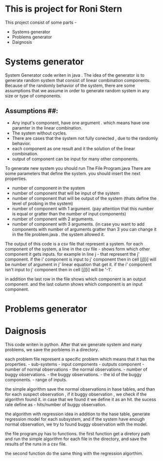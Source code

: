 # This is project for Roni Stern #
This project consist of some parts - 
 - Systems generator
 - Problems generator
 - Daignosis 
 # Systems generator #
  System Generator code writen in java .
  The idea of the generator is to generate random system that consist of linear combination components. 
  Because of the randomly behavior of the system, there are some assumptions that we assume in order to generate random system in any  
  size or type of components. 
  
  ## Assumptions ##:
   - Any input's component, have one argument . which means have one paramter in the linear combination. 
   - The system without cycles. 
   - There are cases that the system not fully conected , due to the randomly behavior.
   - each component as one result and it the solution of the linear combination. 
   - output of component can be input for many other components. 
  
  To generate new system you should run The File Program.java
  There are some parameters that define the system. you should insert the next properties. 
   - number of component in the system
   - number of component that will be input of the system
   - number of component that will be output of the system (thats define the level of probing in the system)
   - number of component with 1 argument. (pay attention that this number is equal or gratter than the number of input components)
   - number of component with 2 arguments. 
   - number of component with 3 arguments. (in case you want to add components with number of arguments gratter than 3 you can change it in      the file problem.java . the system allowed it.
   
   The output of this code is a csv file that represent a system. 
   for each component of the system, a line in the csv file - shows form which other component it gets inputs. 
   for example in line j - that represent the j' component. 
   if the i' component is input to j' component then in cell [j][i] will be number of argument in j' linear equation that get it.
   if the i' component isn't input to j' component then in cell [j][i] will be '-1'.
   
   in addition the last row in the file shows which component is an output component.
   and the last column shows which component is an input component. 
   
   
# Problems generator #
   
   
# Daignosis #
   
   This code writen in python.
   After that we generate system and many problems, we save the porblems in a directory. 
   
   each problem file represent a specific problem which means that it has the properties. 
    - sub-systems
    - input components
    - outputs component
    - number of normal observations
    - the normal observations.
    - number of buggy observations.
    - the buggy observations. 
    - the id of the buggy components.
    - range of inputs.
    
    
   the simple algorithm save the normal observations in hase tables, and than for each suspect
   observation , if it buggy observation , we check if the algorithm found it. in case that we found it
   we define it as an hit. 
   the sucess rate define as - hits/number of buggy observation. 
    
   the algorithm with regression idea in addition to the hase table, generate regression model for each 
   subsystem, and if the system have enough normal observation, we try to found buggy observation
   with the model. 
    
   the file program.py has to functions. 
   the first function get a diretory path and run the simple algorithm for each file in the directory,
   and save the results of the runs in a csv file. 
    
   the second function do the same thing with the regression algorthim. 
    
    
    

 

